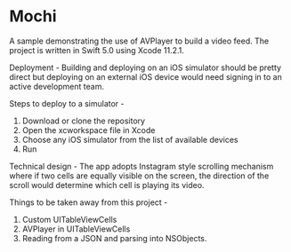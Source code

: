 # Mochi
A sample demonstrating the use of AVPlayer to build a video feed. The project is written in Swift 5.0 using Xcode 11.2.1.

Deployment - Building and deploying on an iOS simulator should be pretty direct but deploying on an external iOS device would need signing in to an active development team. 

Steps to deploy to a simulator - 

1. Download or clone the repository
2. Open the xcworkspace file in Xcode
3. Choose any iOS simulator from the list of available devices
4. Run

Technical design - The app adopts Instagram style scrolling mechanism where if two cells are equally visible on the screen, the direction of the scroll would determine which cell is playing its video.

Things to be taken away from this project -

1. Custom UITableViewCells
2. AVPlayer in UITableViewCells
3. Reading from a JSON and parsing into NSObjects.
